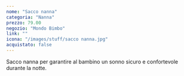 ```yaml
---
nome: "Sacco nanna"
categoria: "Nanna"
prezzo: 79.00
negozio: "Mondo Bimbo"
link: ""
icona: "/images/stuff/sacco nanna.jpg"
acquistato: false
---
```


Sacco nanna per garantire al bambino un sonno sicuro e confortevole durante la notte.
